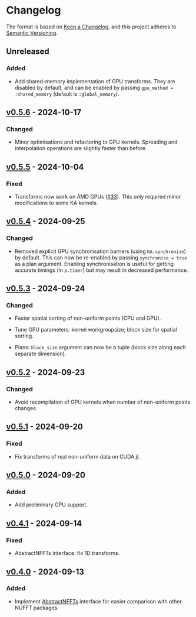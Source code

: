 # Changelog

The format is based on [Keep a Changelog](https://keepachangelog.com/en/1.1.0/),
and this project adheres to [Semantic Versioning](https://semver.org/spec/v2.0.0.html).

## Unreleased

### Added

- Add shared-memory implementation of GPU transforms.
  They are disabled by default, and can be enabled by passing `gpu_method = :shared_memory`
  (default is `:global_memory`).

## [v0.5.6](https://github.com/jipolanco/NonuniformFFTs.jl/releases/tag/v0.5.6) - 2024-10-17

### Changed

- Minor optimisations and refactoring to GPU kernels.
  Spreading and interpolation operations are slightly faster than before.

## [v0.5.5](https://github.com/jipolanco/NonuniformFFTs.jl/releases/tag/v0.5.5) - 2024-10-04

### Fixed

- Transforms now work on AMD GPUs ([#33](https://github.com/jipolanco/NonuniformFFTs.jl/pull/33)).
  This only required minor modifications to some KA kernels.

## [v0.5.4](https://github.com/jipolanco/NonuniformFFTs.jl/releases/tag/v0.5.4) - 2024-09-25

### Changed

- Removed explicit GPU synchronisation barriers (using `KA.synchronize`) by default.
  This can now be re-enabled by passing `synchronise = true` as a plan argument.
  Enabling synchronisation is useful for getting accurate timings (in `p.timer`) but
  may result in decreased performance.

## [v0.5.3](https://github.com/jipolanco/NonuniformFFTs.jl/releases/tag/v0.5.3) - 2024-09-24

### Changed

- Faster spatial sorting of non-uniform points (CPU and GPU).

- Tune GPU parameters: kernel workgroupsize; block size for spatial sorting.

- Plans: `block_size` argument can now be a tuple (block size along each separate dimension).

## [v0.5.2](https://github.com/jipolanco/NonuniformFFTs.jl/releases/tag/v0.5.2) - 2024-09-23

### Changed

- Avoid recompilation of GPU kernels when number of non-uniform points changes.

## [v0.5.1](https://github.com/jipolanco/NonuniformFFTs.jl/releases/tag/v0.5.1) - 2024-09-20

### Fixed

- Fix transforms of real non-uniform data on CUDA.jl.

## [v0.5.0](https://github.com/jipolanco/NonuniformFFTs.jl/releases/tag/v0.5.0) - 2024-09-20

### Added

- Add preliminary GPU support.

## [v0.4.1](https://github.com/jipolanco/NonuniformFFTs.jl/releases/tag/v0.4.1) - 2024-09-14

### Fixed

- AbstractNFFTs interface: fix 1D transforms.

## [v0.4.0](https://github.com/jipolanco/NonuniformFFTs.jl/releases/tag/v0.4.0) - 2024-09-13

### Added

- Implement [AbstractNFFTs](https://juliamath.github.io/NFFT.jl/stable/abstract/)
  interface for easier comparison with other NUFFT packages.
